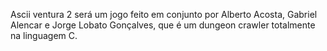 Ascii ventura 2 será um jogo feito em conjunto por Alberto Acosta, Gabriel Alencar e Jorge Lobato Gonçalves, que é um dungeon crawler totalmente na linguagem C.
